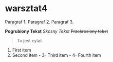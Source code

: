 # warsztat4

Paragraf 1.
Paragraf 2.
Paragraf 3.

**Pogrubiony Tekst**
*Skosny Tekst*
~~Przekreslony tekst~~

> To jest cytat
  1. First item
  2. Second item
    - 3- Third item
    - 4- Fourth item

